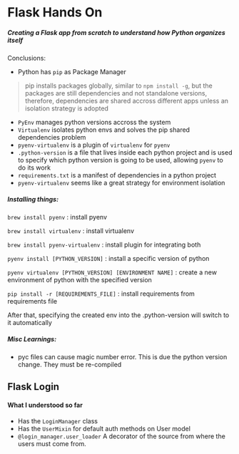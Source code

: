 # Flask Hands On

##### Creating a Flask app from scratch to understand how Python organizes itself

Conclusions: 

 - Python has `pip` as Package Manager
 
> pip installs packages globally, similar to `npm install -g`, but the packages are still dependencies and not standalone versions, therefore, dependencies are shared accross different apps unless an isolation strategy is adopted

 - `PyEnv` manages python versions accross the system
 - `Virtualenv` isolates python envs and solves the pip shared dependencies problem
 - `pyenv-virtualenv` is a plugin of `virtualenv` for `pyenv`
 - `.python-version` is a file that lives inside each python project and is used to specify which python version is going to be used, allowing `pyenv` to do its work
 - `requirements.txt` is a manifest of dependencies in a python project
 - `pyenv-virtualenv` seems like a great strategy for environment isolation

##### Installing things:

`brew install pyenv` : install pyenv

`brew install virtualenv` : install virtualenv

`brew install pyenv-virtualenv` : install plugin for integrating both 

`pyenv install [PYTHON_VERSION]` : install a specific version of python

`pyenv virtualenv [PYTHON_VERSION] [ENVIRONMENT NAME]` : create a new environment of python with the specified version

`pip install -r [REQUIREMENTS_FILE]` : install requirements from requirements file

After that, specifying the created env into the .python-version will switch to it automatically

##### Misc Learnings:

 - pyc files can cause magic number error. This is due the python version change. They must be re-compiled
 
## Flask Login

#### What I understood so far

 - Has the `LoginManager` class
 - Has the `UserMixin` for default auth methods on User model
 - `@login_manager.user_loader` A decorator of the source from where the users must come from.


